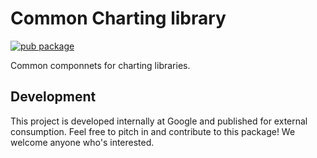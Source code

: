 # Common Charting library

[![pub package](https://img.shields.io/pub/v/charts_common.svg)](https://pub.dev/packages/charts_common_custom)

Common componnets for charting libraries.

## Development

This project is developed internally at Google and published for external
consumption.
Feel free to pitch in and contribute to this package! We welcome anyone who's interested.
